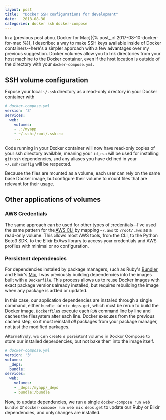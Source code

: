 ```yaml
---
layout: post
title:  "Docker SSH configurations for development"
date:   2018-08-30
categories: docker ssh docker-compose
---
```


In a [previous post about Docker for Mac]({% post_url 2017-08-10-docker-for-mac %}), 
I described a way to make SSH keys available inside of Docker containers--here's 
a simpler approach with a few advantages over my previous suggestion. Docker 
volumes allow you to link directories from your host machine to the Docker 
container, even if the host location is outside of the directory with your 
`docker-compose.yml`.

## SSH volume configuration

Expose your local `~/.ssh` directory as a read-only directory in your Docker 
container with

```yaml
# docker-compose.yml
version: '3'
services:
  web:
    volumes:
    - .:/myapp
    - ~/.ssh:/root/.ssh:ro
    ...
```

Code running in your Docker container will now have read-only copies of your ssh
directory available, meaning your `id_rsa` will be used for installing `git+ssh`
dependencies, and any aliases you have defined in your `~/.ssh/config` will be
respected.

Because the files are mounted as a volume, each user can rely on the same base
Docker image, but configure their volume to mount files that are relevant for 
their usage.

## Other applications of volumes

### AWS Credentials

The same approach can be used for other types of credentials--I've used the same
pattern for the [AWS CLI](https://aws.amazon.com/cli/) by mapping `~/.aws` to
`/root/.aws` as a read-only volume. This allows most AWS tools, from the CLI, to
the Python Boto3 SDK, to the Elixir ExAws library to access your credentials
and AWS profiles with minimal or no configuration.

### Persistent dependencies

For dependencies installed by package managers, such as Ruby's [Bundler](https://bundler.io/)
and Elixir's [Mix](https://hexdocs.pm/mix/Mix.Tasks.Deps.html), I was previously
building dependencies into the images built with a `Dockerfile`. This process 
allows us to reuse Docker images with exact package versions already installed, 
but requires rebuilding the image when any package is added or updated. 

In this case, our application dependencies are installed through a single
command, either `bundle ` or `mix deps.get`, which must be rerun to build the
Docker image. `Dockerfile`s execute each `RUN` command line by line and caches 
the filesystem after each line. Docker executes from the previous cached step,
so it must reinstall _all_ packages from your package manager, not just the
modified packages.

Alternatively, we can create a persistent volume in Docker Compose to store our
installed dependencies, but not bake them into the image itself.

```yaml
# docker-compose.yml
version: '3'
volumes:
  _deps:
  bundle:
services:
  web:
    volumes:
    - _deps:/myapp/_deps
    - bundle:/bundle
```

Now, to update dependencies, we run a single `docker-compose run web bundle` or
`docker-compose run web mix deps.get` to update our Ruby or Elixir dependencies,
and only changes are installed.
